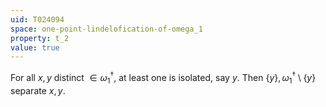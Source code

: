 ```yaml
---
uid: T024094
space: one-point-lindelofication-of-omega_1
property: t_2
value: true
---
```

For all $x,y$ distinct $\in\omega_1^\dagger$, at least one is isolated, say $y$. Then $\{y\},\omega_1^\dagger\setminus\{y\}$ separate $x,y$.


